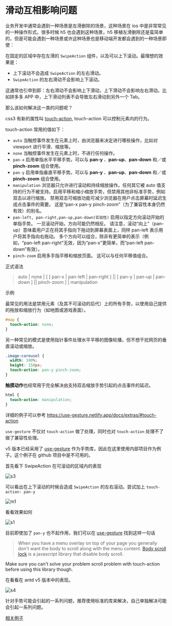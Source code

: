 # 滑动互相影响问题

业务开发中通常会遇到一种场景是左滑删除的场景，这种场景在 ios 中是非常常见的一种操作形式。很多时候 h5 也会遇到这种场景，h5 移植左滑删除还是蛮简单的，但是可能会遇到一种场景或许这种场景也是移动端开发都会遇到的一种场景即使：

在固定的区域中存在左滑的 `SwipeAction` 组件，以及可以上下滚动。最理想的效果是：

- 上下滚动不会造成 `SwipeAction` 的左右滑动。
- `SwipeAction` 的左右滑动不会影响上下滚动。

这通常也引申到即：左右滑动不会影响上下滑动，上下滑动不会影响左右滑动。比如拼多多 APP 中，上下滑动列表不会导致左右滑动到另外一个 Tab。

那么该如何解决这一类的问题呢？

css3 有新的属性叫 [touch-action](https://developer.mozilla.org/zh-CN/docs/Web/CSS/touch-action), touch-action 可以控制元素内的行为。

touch-action 常用的值如下：

- `auto` 当触控事件发生在元素上时，由浏览器来决定进行哪些操作，比如对 viewport 进行平滑、缩放等。
- `none` 当触控事件发生在元素上时，不进行任何操作。
- `pan-x` 启用单指水平平移手势。可以与 **pan-y** 、**pan-up**、**pan-down** 和／或 **pinch-zoom** 组合使用。
- `pan-y` 启用单指垂直平移手势。可以与 **pan-y** 、**pan-up**、**pan-down** 和／或 **pinch-zoom** 组合使用。
- `manipulation` 浏览器只允许进行滚动和持续缩放操作。任何其它被 auto 值支持的行为不被支持。启用平移和缩小缩放手势，但禁用其他非标准手势，例如双击以进行缩放。 禁用双击可缩放功能可减少浏览器在用户点击屏幕时延迟生成点击事件的需要。 这是“pan-x pan-y pinch-zoom”（为了兼容性本身仍然有效）的别名。
- `pan-left, pan-right,pan-up,pan-down(实验性)` 启用以指定方向滚动开始的单指手势。 一旦滚动开始，方向可能仍然相反。 请注意，滚动“向上”（pan-up）意味着用户正在将其手指向下拖动到屏幕表面上，同样 pan-left 表示用户将其手指向右拖动。 多个方向可以组合，除非有更简单的表示（例如，“pan-left pan-right”无效，因为“pan-x”更简单，而“pan-left pan-down”有效）。
- `pinch-zoom` 启用多手指平移和缩放页面。 这可以与任何平移值组合。

正式语法

> auto | none | [ [ pan-x | pan-left | pan-right ] || [ pan-y | pan-up | pan-down ] || pinch-zoom ] | manipulation

示例

最常见的用法是禁用元素（及其不可滚动的后代）上的所有手势，以使用自己提供的拖放和缩放行为（如地图或游戏表面）。

```css
#map {
  touch-action: none;
}
```

另一种常见的模式是使用指针事件处理水平平移的图像轮播，但不想干扰网页的垂直滚动或缩放。

```css
.image-carousel {
  width: 100%;
  height: 150px;
  touch-action: pan-y pinch-zoom;
}
```

**触摸动作**也经常用于完全解决由支持双击缩放手势引起的点击事件的延迟。

```css
html {
  touch-action: manipulation;
}
```

详细的例子可以参考 https://use-gesture.netlify.app/docs/extras/#touch-action

`use-gesture` 不仅对 `touch-action` 做了处理，同时也对 `touch-action` 处理不了做了兼容性处理。

v5 版本已经采用了 [use-gesture](https://use-gesture.netlify.app/) 作为手势库，因此在这里使用内部项目作为例子。这个例子在 github 项目中是不可用的。

首先看下 SwipeAction 在可滚动的区域内的表现

![s3](./img-20211017/s3.gif)

可以看出在上下滚动的时候会造成 `SwipeAction` 的左右滚动。尝试加上 `touch-action: pan-y`

![m1](./img-20211017/m1.png)

看看效果如何

![s1](./img-20211017/s1.gif)

目前即使加了 `pan-y` 也不起作用，我们可以在 [use-gesture](https://use-gesture.netlify.app/docs/extras/#touch-action) 找到这样一句话

> When you have a menu overlay on top of your page you generally don't want the body to scroll along with the menu content. [Body scroll lock](https://github.com/willmcpo/body-scroll-lock) is a javascript library that disable body scroll.

Make sure you can't solve your problem scroll problem with touch-action before using this library though.

在看看在 antd v5 版本中的表现。

![s4](./img-20211017/s4.gif)

针对手势可能会引起的一系列问题，推荐使用标准的库来解决，自己单独解决可能会引起一系列问题。

[相关例子](https://github.com/snakeUni/daily-study-demo)
